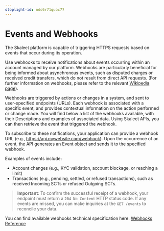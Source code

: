 ```yaml
---
stoplight-id: ndo6r71qubc77
---
```

# Events and Webhooks

The Skaleet platform is capable of triggering HTTPS requests based on events that occur during its operation.


Use webhooks to receive notifications about events occurring within an account managed by our platform. Webhooks are particularly beneficial for being informed about asynchronous events, such as disputed charges or received credit transfers, which do not result from direct API requests. (For further information on webhooks, please refer to the relevant [Wikipedia page](https://en.wikipedia.org/wiki/Webhook)). 

Webhooks are triggered by actions or changes in a system, and sent to user-specified endpoints (URLs). Each webhook is associated with a specific event, and provides contextual information on the action performed or change made. You will find below a list of the webhooks available, with their Descriptions and examples of associated data. Using Skaleet APIs, you can then retrieve the event that triggered the webhook.

To subscribe to these notifications, your application can provide a webhook URL (e.g., https://api.mywebsite.com/webhook). Upon the occurrence of an event, the API generates an Event object and sends it to the specified webhook.

Examples of events include:

- Account changes (e.g., KYC validation, account blockage, or reaching a limit)
- Transactions (e.g., pending, settled, or refused transactions), such as received Incoming SCTs or refused Outgoing SCTs.

>**Important**: To confirm the successful receipt of a webhook, your endpoint must return a `204 No Content` HTTP status code. If any events are missed, you can make inquiries at the `GET /events` to reconcile your data.

You can find available webhooks technical specification here: [Webhooks Reference](webhooks.yml)